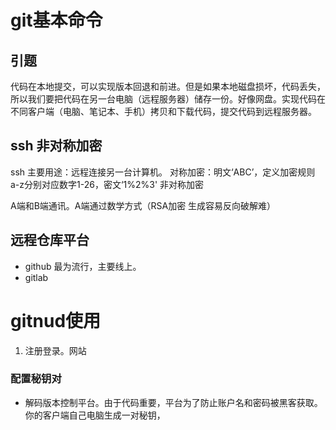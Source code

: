 git基本命令
===
## 引题
代码在本地提交，可以实现版本回退和前进。但是如果本地磁盘损坏，代码丢失，所以我们要把代码在另一台电脑（远程服务器）储存一份。好像网盘。实现代码在不同客户端（电脑、笔记本、手机）拷贝和下载代码，提交代码到远程服务器。

## ssh 非对称加密
ssh 主要用途：远程连接另一台计算机。
对称加密：明文‘ABC’，定义加密规则 a-z分别对应数字1-26，密文‘1%2%3'
非对称加密

A端和B端通讯。A端通过数学方式（RSA加密 生成容易反向破解难）


## 远程仓库平台
- github 最为流行，主要线上。
- gitlab 



#  gitnud使用
1. 注册登录。网站

### 配置秘钥对
- 解码版本控制平台。由于代码重要，平台为了防止账户名和密码被黑客获取。你的客户端自己电脑生成一对秘钥，